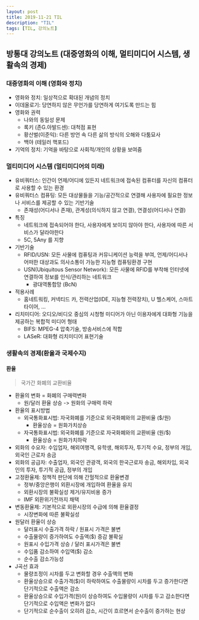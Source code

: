 ```yaml
---
layout: post
title: 2019-11-21 TIL
description: "TIL"
tags: [TIL, 강의노트]
---
```


## 방통대 강의노트 (대중영화의 이해, 멀티미디어 시스템, 생활속의 경제)

### 대중영화의 이해 (영화와 정치)

- 영화와 정치: 일상적으로 확대된 개념의 정치
- 이데올로기: 당연하지 않은 무언가를 당연하게 여기도록 만드는 힘
- 영화와 권력
  - 나와의 동일성 문제
  - 록키 (존G.아발드센): 대척점 표현
  - 황산벌(이준익): 다른 방언 속 다른 삶의 방식의 오해와 다툼묘사
  - 백야 (테일러 핵포드)
- 기억의 정치: 기억을 바탕으로 사회적/개인의 상황을 보여줌

### 멀티미디어 시스템 (멀티미디어의 미래)

- 유비쿼터스: 인간이 언제/어디에 있든지 네트워크에 접속된 컴퓨터를 자신의 컴퓨터로 사용할 수 있는 환경
- 유비쿼터스 컴퓨팅: 모든 대상물들을 기능/공간적으로 연결해 사용자에 필요한 정보나 서비스를 제공할 수 있는 기반기술
  - 존재성(어디서나 존재), 관계성(의식하지 않고 연결), 연결성(어디서나 연결)
- 특징
  - 네트워크에 접속되어야 한다, 사용자에게 보이지 않아야 한다, 사용자에 따른 서비스가 달라야한다
  - 5C, 5Any 를 지향
- 기반기술
  - RFID/USN: 모든 사물에 컴퓨팅과 커뮤니케이션 능력을 부여, 언제/어디서나 어떠한 대상과도 의사소통이 가능한 지능형 컴퓨팅환경 구현
  - USN(Ubiquitous Sensor Network): 모든 사물에 RFID를 부착해 인터넷에 연결하여 정보를 인식/관리하는 네트워크
    - 광대역통합망 (BcN)
- 적용사례
  - 홈네트워킹, 커넥티드 카, 전력산업(IDE, 지능형 전력장치), U 헬스케어, 스마트 타이어, ...
- 리치미디어: 오디오/비디오 중심의 시청형 미디어가 아닌 이용자에게 대화형 기능을 제공하는 복합적 미디어 형태
  - BIFS: MPEG-4 압축기술, 방송서비스에 적합
  - LASeR: 대화형 리치미디어 표현기술

### 생활속의 경제(환율과 국제수지)

#### 환율

> 국가간 화폐의 교환비율

- 환율의 변화 = 화폐의 구매력변화
  - 원/달러 환율 상승 -> 원화의 구매력 하락
- 환율의 표시방법
  - 외국통화표시법: 자국화폐를 기준으로 외국화폐와의 교환비율 (\$/원)
    - 환율상승 = 원화가치상승
  - 자국통화표시법: 외국화폐를 기준으로 자국화폐와의 교환비율 (원/\$)
    - 환율상승 = 원화가치하락
- 외화의 수요자: 수입업자, 해외여행객, 유학생, 해외투자, 투기적 수요, 정부의 개입, 외국인 근로자 송금
- 외화의 공급자: 수출업자, 외국인 관광객, 외국의 한국근로자 송금, 해외차입, 외국인의 투자, 투기적 공급, 정부의 개입
- 고정환율제: 정책적 판단에 의해 간헐적으로 환율변경
  - 정부/중앙은행이 외환시장에 개입하여 환율을 유지
  - 외환시장의 불확실성 제거/유지비용 증가
  - IMF 외환위기전까지 채택
- 변동환율제: 기본적으로 외환시장의 수급에 의해 환율결정
  - 시장변화에 따른 불확실성
- 원달러 환율이 상승
  - 달러표시 수출가격 하락 / 원표시 가격은 불변
  - 수출물량이 증가하여도 수출액(\$) 증감 불확실
  - 원표시 수입가격 상승 / 달러 표시가격은 불변
  - 수입품 감소하여 수입액(\$) 감소
  - 순수출 감소가능성
- J곡선 효과
  - 물량조정이 시차를 두고 변화할 경우 수출액의 변화
  - 환율상승으로 수출가격(\$)이 하락하여도 수출물량이 시차를 두고 증가한다면 단기적으로 수출액은 감소
  - 환율상승으로 수입가격(원)이 상승하여도 수입물량이 시차를 두고 감소한다면 단기적으로 수입액은 변화가 없다
  - 단기적으로 순수출이 오히려 감소, 시간이 흐르면서 순수출이 증가하는 현상
